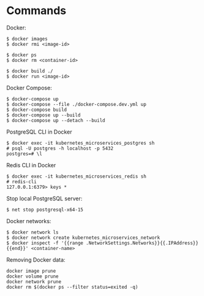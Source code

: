 # Commands

Docker:

```TEXT
$ docker images
$ docker rmi <image-id>

$ docker ps
$ docker rm <container-id>

$ docker build ./
$ docker run <image-id>
```

Docker Compose:

```TEXT
$ docker-compose up
$ docker-compose --file ./docker-compose.dev.yml up
$ docker-compose build
$ docker-compose up --build
$ docker-compose up --detach --build
```

PostgreSQL CLI in Docker

```TEXT
$ docker exec -it kubernetes_microservices_postgres sh
# psql -U postgres -h localhost -p 5432
postgres=# \l
```

Redis CLI in Docker

```TEXT
$ docker exec -it kubernetes_microservices_redis sh
# redis-cli
127.0.0.1:6379> keys *
```

Stop local PostgreSQL server:

```TEXT
$ net stop postgresql-x64-15
```

Docker networks:

```TEXT
$ docker network ls
$ docker network create kubernetes_microservices_network
$ docker inspect -f '{{range .NetworkSettings.Networks}}{{.IPAddress}}{{end}}' <container-name>
```

Removing Docker data:

```TEXT
docker image prune
docker volume prune
docker network prune
docker rm $(docker ps --filter status=exited -q)
```
